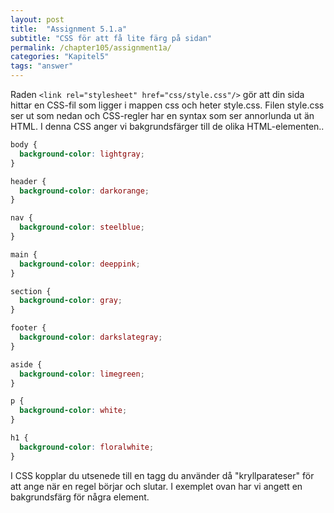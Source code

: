 ```yaml
---
layout: post
title:  "Assignment 5.1.a"
subtitle: "CSS för att få lite färg på sidan"
permalink: /chapter105/assignment1a/
categories: "Kapitel5"
tags: "answer"
---
```

Raden `<link rel="stylesheet" href="css/style.css"/>` gör att din sida hittar en CSS-fil som ligger i mappen css och heter style.css. Filen style.css ser ut som nedan och CSS-regler har en syntax som ser annorlunda ut än HTML. I denna CSS anger vi bakgrundsfärger till de olika HTML-elementen..
```css
body {
  background-color: lightgray;
}

header {
  background-color: darkorange;
}

nav {
  background-color: steelblue;
}

main {
  background-color: deeppink;
}

section {
  background-color: gray;
}

footer {
  background-color: darkslategray;
}

aside {
  background-color: limegreen;
}

p {
  background-color: white;
}

h1 {
  background-color: floralwhite;
}
```
<figcaption>I CSS kopplar du utsenede till en tagg du använder då "kryllparateser" för att ange när en regel börjar och slutar. I exemplet ovan har vi angett en bakgrundsfärg för några element.</figcaption>
